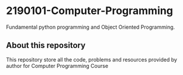 # 2190101-Computer-Programming
Fundamental python programming and Object Oriented Programming.

## About this repository
This repository store all the code, problems and resources provided by author for Computer Programming Course
